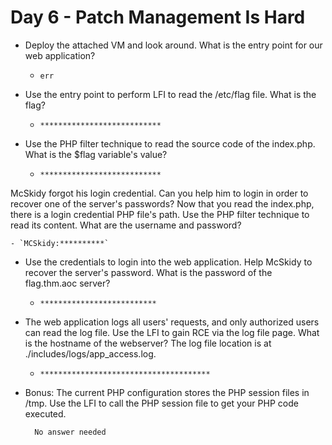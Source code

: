 # Day 6 - Patch Management Is Hard

- Deploy the attached VM and look around. What is the entry point for our web application?

	- `err`

- Use the entry point to perform LFI to read the /etc/flag file. What is the flag?

	- `***************************`

- Use the PHP filter technique to read the source code of the index.php. What is the $flag variable's value?

	- `***************************`

McSkidy forgot his login credential. Can you help him to login in order to recover one of the server's passwords?
Now that you read the index.php, there is a login credential PHP file's path. Use the PHP filter technique to read its content. What are the username and password?

	- `MCSkidy:**********`

- Use the credentials to login into the web application. Help McSkidy to recover the server's password. What is the password of the flag.thm.aoc server? 

	- `**************************`

- The web application logs all users' requests, and only authorized users can read the log file. Use the LFI to gain RCE via the log file page. What is the hostname of the webserver? The log file location is at ./includes/logs/app_access.log.

	- `**************************************`

- Bonus: The current PHP configuration stores the PHP session files in /tmp. Use the LFI to call the PHP session file to get your PHP code executed. 

		No answer needed
